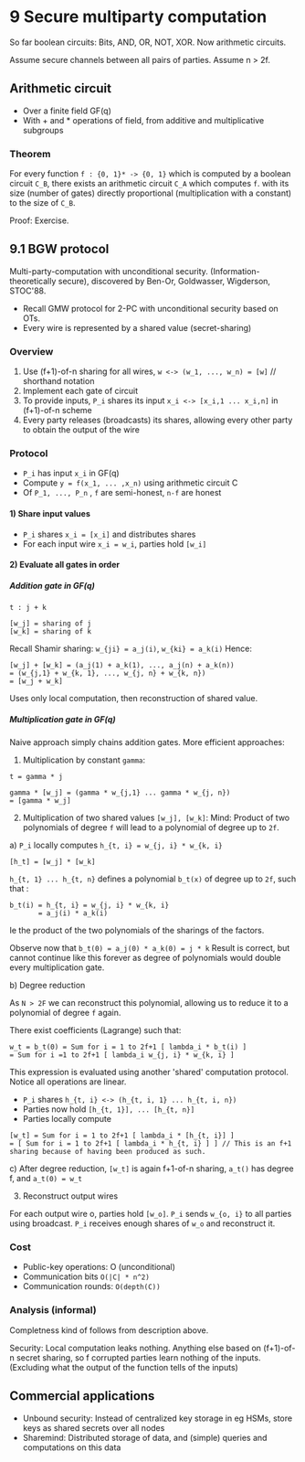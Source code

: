# 9 Secure multiparty computation

So far boolean circuits: Bits, AND, OR, NOT, XOR.
Now arithmetic circuits.

Assume secure channels between all pairs of parties.
Assume n > 2f.

## Arithmetic circuit

- Over a finite field GF(q)
- With + and * operations of field, from additive and multiplicative subgroups

### Theorem

For every function `f : {0, 1}* -> {0, 1}` which is computed by a boolean
circuit `C_B`, there exists an arithmetic circuit `C_A` which computes `f`.
with its size (number of gates) directly proportional (multiplication with a
constant) to the size of `C_B`.

Proof: Exercise.

## 9.1 BGW protocol

Multi-party-computation with unconditional security. (Information-theoretically
secure), discovered by Ben-Or, Goldwasser, Wigderson, STOC'88.

- Recall GMW protocol for 2-PC with unconditional security based on OTs.
- Every wire is represented by a shared value (secret-sharing)

### Overview

1) Use (f+1)-of-n sharing for all wires, `w <-> (w_1, ..., w_n) = [w]` //
   shorthand notation
2) Implement each gate of circuit
3) To provide inputs, `P_i` shares its input `x_i <-> [x_i,1 ... x_i,n]` in
   (f+1)-of-n scheme
4) Every party releases (broadcasts) its shares, allowing every other party to
   obtain the output of the wire

### Protocol

- `P_i` has input `x_i` in GF(q)
- Compute `y = f(x_1, ... ,x_n)` using arithmetic circuit C
- Of `P_1, ..., P_n` , `f` are semi-honest, `n-f` are honest

#### 1) Share input values

- `P_i` shares `x_i = [x_i]` and distributes shares
- For each input wire `x_i = w_i`, parties hold `[w_i]`

#### 2) Evaluate all gates in order


##### Addition gate in GF(q)

```
t : j + k

[w_j] = sharing of j
[w_k] = sharing of k
```

Recall Shamir sharing: `w_{ji} = a_j(i)`, `w_{ki} = a_k(i)`
Hence:

```
[w_j] + [w_k] = (a_j(1) + a_k(1), ..., a_j(n) + a_k(n))
= (w_{j,1} + w_{k, 1}, ..., w_{j, n} + w_{k, n})
= [w_j + w_k]
```

Uses only local computation, then reconstruction of shared value.

##### Multiplication gate in GF(q)

Naive approach simply chains addition gates. More efficient approaches:


1) Multiplication by constant `gamma`:
```
t = gamma * j

gamma * [w_j] = (gamma * w_{j,1} ... gamma * w_{j, n})
= [gamma * w_j]
```


2) Multiplication of two shared values `[w_j], [w_k]`:
Mind: Product of two polynomials of degree `f` will lead to a polynomial of
degree up to `2f`.


a) `P_i` locally computes `h_{t, i} = w_{j, i} * w_{k, i}`
```
[h_t] = [w_j] * [w_k]
```

`h_{t, 1} ... h_{t, n}` defines a polynomial `b_t(x)` of degree up to `2f`,
such that :
```
b_t(i) = h_{t, i} = w_{j, i} * w_{k, i}
       = a_j(i) * a_k(i)
```

Ie the product of the two polynomials of the sharings of the factors.

Observe now that `b_t(0) = a_j(0) * a_k(0) = j * k`
Result is correct, but cannot continue like this forever as degree of
polynomials would double every multiplication gate.

b) Degree reduction

As `N > 2F` we can reconstruct this polynomial, allowing us to reduce it to a
polynomial of degree `f` again.

There exist coefficients (Lagrange) such that:
```
w_t = b_t(0) = Sum for i = 1 to 2f+1 [ lambda_i * b_t(i) ]
= Sum for i =1 to 2f+1 [ lambda_i w_{j, i} * w_{k, i} ]
```

This expression is evaluated using another 'shared' computation protocol.
Notice all operations are linear.

- `P_i` shares `h_{t, i} <-> (h_{t, i, 1} ... h_{t, i, n})`
- Parties now hold `[h_{t, 1}], ... [h_{t, n}]`
- Parties locally compute 
```
[w_t] = Sum for i = 1 to 2f+1 [ lambda_i * [h_{t, i}] ]
= [ Sum for i = 1 to 2f+1 [ lambda_i * h_{t, i} ] ] // This is an f+1 sharing because of having been produced as such.
```

c) After degree reduction, `[w_t]` is again f+1-of-n sharing, `a_t()` has
degree f, and `a_t(0) = w_t`

3) Reconstruct output wires

For each output wire o, parties hold `[w_o]`.
`P_i` sends `w_{o, i}` to all parties using broadcast.
`P_i` receives enough shares of `w_o` and reconstruct it.


### Cost

- Public-key operations: O (unconditional)
- Communication bits `O(|C| * n^2)`
- Communication rounds: `O(depth(C))`

### Analysis (informal)

Completness kind of follows from description above.

Security: Local computation leaks nothing. Anything else based on (f+1)-of-n
secret sharing, so f corrupted parties learn nothing of the inputs. (Excluding
what the output of the function tells of the inputs)

## Commercial applications

- Unbound security: Instead of centralized key storage in eg HSMs, store keys
  as shared secrets over all nodes
- Sharemind: Distributed storage of data, and (simple) queries and computations
  on this data
